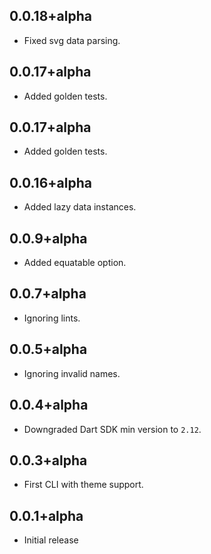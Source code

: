 ## 0.0.18+alpha

* Fixed svg data parsing.
## 0.0.17+alpha

* Added golden tests.

## 0.0.17+alpha

* Added golden tests.

## 0.0.16+alpha

* Added lazy data instances.

## 0.0.9+alpha

* Added equatable option.

## 0.0.7+alpha

* Ignoring lints.

## 0.0.5+alpha

* Ignoring invalid names.

## 0.0.4+alpha

* Downgraded Dart SDK min version to `2.12`.

## 0.0.3+alpha

* First CLI with theme support.

## 0.0.1+alpha

* Initial release
